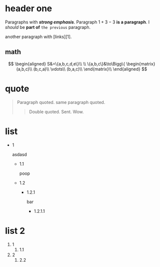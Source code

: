 # header one

Paragraphs with ***strong* *emphasis***.
Paragraph $1+3-3$ **is a paragraph**.
I *should* be **part of** `the previous` paragraph.

another paragraph with [links][1].

## math

$$
\begin{aligned}
S&=\{a,b,c,d,e\}\\
\\
\{a,b,c\}&\to\Bigg\{
\begin{matrix}
		(a,b,c)\\
		(b,c,a)\\
		\vdots\\
		(b,a,c)\\
	\end{matrix}\\
\end{aligned}
$$

# quote 

> Paragraph quoted.
> same paragraph quoted.
> > Double quoted.
> > Sent.
> > Wow.

# list

- 1

  asdasd
  - 1.1

    poop
  - 1.2
    - 1.2.1
      
      bar
      - 1.2.1.1

# list 2

1. 1
   1. 1.1
2. 2
   1. 2.2